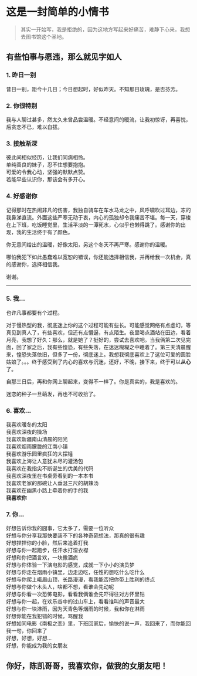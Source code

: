 # 这是一封简单的小情书

> 其实一开始写，我是拒绝的，因为这地方写起来好痛苦，难静下心来，我想去图书馆这个圣地。

## 有些怕事与愿违，那么就见字如人

### 1. 昨日一别
昔日一别，距今十几日；今日想起时，好似昨天。不知那日玫瑰，是否芬芳。

### 2. 你很特别
我与人聊过甚多，然太久未曾品尝温暖。不经意间的暖流，让我初惊讶，再喜悦，后贪恋不已，难以自拔。

### 3. 接触渐深
彼此间相似经历，让我们同病相怜。<br />
单纯善良的妹子，忍不住想要抱抱。<br />
可爱的令我心动，坚强的默默点赞。<br />
若能早些认识你，那该会有多开心。

### 4. 好感谢你
记得那时在热闹非凡的伤害，我独自骑车在车水马龙之中，风呼啸吹过耳边，冻的我鼻涕直流。外面这些严寒无动于衷，内心的孤独却令我痛苦不堪。每一天，穿梭在上下班，吃饭睡觉里，生活平淡的一潭死水，心似乎也懒得跳了。感谢你的出现，我的生活终于有了颜色。

你无意间给出的温暖，好像太阳，另这个冬天不再严寒。感谢你的温暖。

哪怕我犯下如此愚蠢难以宽恕的错误，你还能选择相信我，并再给我一次机会，真的感谢你，选择相信我。

谢谢。

<hr />

### 5. 我...
也许凡事都要有个过程。

对于慢热型的我，彻底迷上你的这个过程可能有些长。可能感觉网络有点虚幻，等真见到真人了，有些喜欢，但还有点懵逼，有点陌生。夜里喝点酒站在田边，看着月亮，我想了好久：那么，就是她了？挺好的，尝试去喜欢吧。当我俩第二次见完面，回了家之后，我有些惶恐，有些失落，在迷迷糊糊之中睡着了。第三天清晨醒来，惶恐失落依旧，但多了一份，彻底迷上。我想我彻底喜欢上了这位可爱的圆脸姑娘了。。。终于感受到了内心的喜欢与沉迷，还好，不晚，接下来，终于可以**从心**了。

自那三日后，再和你网上聊起来，变得不一样了。你是真实的，我是喜欢的。

迷恋的种子一旦萌发，再也不可收拾了。

### 6. 喜欢...
我喜欢暖冬的太阳<br />
我喜欢深夜的操场<br />
我喜欢新疆南山清晨的阳光<br />
我喜欢烟雨朦胧的江南小镇<br />
我喜欢游乐园里疯狂的大摆锤<br />
我喜欢上海让人意犹未尽的灌汤包<br />
我喜欢在我指尖不断诞生的优美的代码<br />
我喜欢深夜里在书桌旁看到的一本本书<br />
我喜欢老家的那碗让人垂涎三尺的胡辣汤<br />
我喜欢在幽黑小路上牵着你的手的我<br />
**我喜欢你**

### 7. 你...
好想告诉你我的囧事，它太多了，需要一位听众<br />
好想与你分享我那快要装不下的各种奇葩想法，那真的很有趣<br />
好想捏捏你的小脸，然后来追着打我<br />
好想与你一起跑步，任汗水打湿衣襟<br />
好想和你把酒言欢，一块撒酒疯<br />
好想与你体验一下演电影的感觉，成就一下小小的演员梦<br />
好想与你走在烟雨小镇里，边走边吃，任性的想吃什么吃什么<br />
好想与你爬上峨眉山顶，长路漫漫，看我能否把你带上胜利的终点<br />
好想与你做个木头人，啥都不想，看谁会先动呢<br />
好想与你看一次恐怖电影，看看我俩谁会先吓得往对方怀里钻<br />
好想与你一起，在欢乐谷中的过山车上，看看谁叫的声音最大<br />
好想与你一块淋雨，因为天青色等烟雨的时候，我和你在淋雨<br />
好想你能在我犯错的时候，骂醒我<br />
好想如同电影《南极之恋》里，下班回家后，愉快的说一声，我回来了，而你能回我一句，你回来了<br />
好想，好想，好想...<br />
好想，你能成为我的女朋友<br />

## 你好，陈凯哥哥，我喜欢你，做我的女朋友吧！

